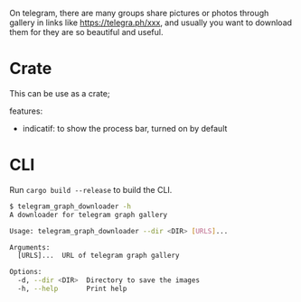 On telegram, there are many groups share pictures or photos through gallery in links like https://telegra.ph/xxx, and usually you want to download them for they are so beautiful and useful.

# Crate
This can be use as a crate;

features:
- indicatif: to show the process bar, turned on by default

# CLI
Run `cargo build --release` to build the CLI.

```sh
$ telegram_graph_downloader -h
A downloader for telegram graph gallery

Usage: telegram_graph_downloader --dir <DIR> [URLS]...

Arguments:
  [URLS]...  URL of telegram graph gallery

Options:
  -d, --dir <DIR>  Directory to save the images
  -h, --help       Print help
```
